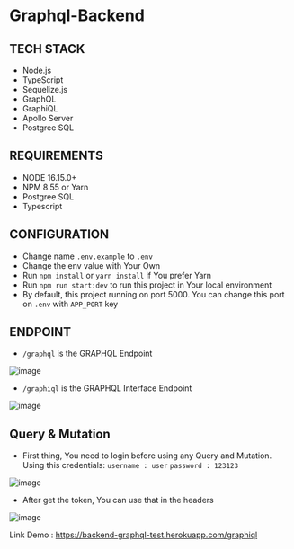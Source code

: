 # Graphql-Backend

## TECH STACK
- Node.js
- TypeScript
- Sequelize.js
- GraphQL
- GraphiQL
- Apollo Server
- Postgree SQL

## REQUIREMENTS
- NODE 16.15.0+
- NPM 8.55 or Yarn
- Postgree SQL
- Typescript

## CONFIGURATION
- Change name `.env.example` to `.env`
- Change the env value with Your Own
- Run `npm install` or `yarn install` if You prefer Yarn
- Run `npm run start:dev` to run this project in Your local environment
- By default, this project running on port 5000. You can change this port on `.env` with `APP_PORT` key

## ENDPOINT
- `/graphql` is the GRAPHQL Endpoint

![image](https://user-images.githubusercontent.com/62287144/216623319-efb93d53-05aa-421c-b67a-efe474b1b178.png)

- `/graphiql` is the GRAPHQL Interface Endpoint

![image](https://user-images.githubusercontent.com/62287144/216623408-69b98ac3-cf75-4784-99e5-5fd253ed6395.png)

## Query & Mutation
- First thing, You need to login before using any Query and Mutation. Using this credentials:
`username : user`
`password : 123123`

![image](https://user-images.githubusercontent.com/62287144/216716651-849ca518-fdb8-4746-bee2-2decf457f163.png)

- After get the token, You can use that in the headers 

![image](https://user-images.githubusercontent.com/62287144/216716785-4d290bf9-5749-4f53-8034-48f79c067bca.png)



Link Demo : https://backend-graphql-test.herokuapp.com/graphiql
